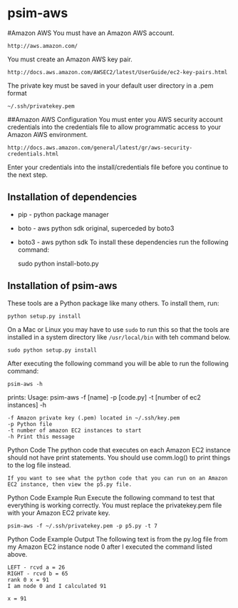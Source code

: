 # psim-aws

#Amazon AWS
You must have an Amazon AWS account.

	http://aws.amazon.com/


You must create an Amazon AWS key pair.

	http://docs.aws.amazon.com/AWSEC2/latest/UserGuide/ec2-key-pairs.html


The private key must be saved in your default user directory in a .pem format

	~/.ssh/privatekey.pem


##Amazon AWS Configuration
You must enter you AWS security account credentials into the credentials file
to allow programmatic access to your Amazon AWS environment.

	http://docs.aws.amazon.com/general/latest/gr/aws-security-credentials.html

Enter your credentials into the install/credentials file before you continue to the next step.


## Installation of dependencies
- pip - python package manager
- boto - aws python sdk original, superceded by boto3
- boto3 - aws python sdk
To install these dependencies run the following command:


	sudo python install-boto.py


## Installation of psim-aws

These tools are a Python package like many others. To install them, run:

    python setup.py install
    
On a Mac or Linux you may have to use `sudo` to run this so that the tools
are installed in a system directory like `/usr/local/bin` with teh command below.


    sudo python setup.py install


After executing the following command you will be able to run the following command:

	psim-aws -h


prints:
	Usage: psim-aws -f [name] -p [code.py] -t [number of ec2 instances] -h

	-f Amazon private key (.pem) located in ~/.ssh/key.pem
	-p Python file
	-t number of amazon EC2 instances to start
	-h Print this message


Python Code
	The python code that executes on each Amazon EC2 instance should not have print statements. 
	You should use comm.log() to print things to the log file instead. 

	If you want to see what the python code that you can run on an Amazon EC2 instance, then view the p5.py file.  


Python Code Example Run
	Execute the following command to test that everything is working correctly.  You must replace the privatekey.pem file with your Amazon EC2 private key.  

	psim-aws -f ~/.ssh/privatekey.pem -p p5.py -t 7


Python Code Example Output
	The following text is from the py.log file from my Amazon EC2 instance node 0 after I executed the command listed above.

	LEFT - rcvd a = 26
	RIGHT - rcvd b = 65
	rank 0 x = 91
	I am node 0 and I calculated 91

	x = 91

